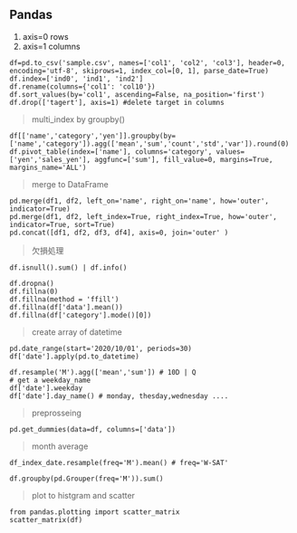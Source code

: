 ## Pandas

1. axis=0 rows
2. axis=1 columns

```
df=pd.to_csv('sample.csv', names=['col1', 'col2', 'col3'], header=0, encoding='utf-8', skiprows=1, index_col=[0, 1], parse_date=True)
df.index=['ind0', 'ind1', 'ind2']
df.rename(columns={'col1': 'col10'})
df.sort_values(by='col1', ascending=False, na_position='first')
df.drop(['tagert'], axis=1) #delete target in columns
```
> multi_index by groupby()
```
df[['name','category','yen']].groupby(by=['name','category']).agg(['mean','sum','count','std','var']).round(0) 
df.pivot_table(index=['name'], columns='category', values=['yen','sales_yen'], aggfunc=['sum'], fill_value=0, margins=True, margins_name='ALL')
```
> merge to DataFrame
```
pd.merge(df1, df2, left_on='name', right_on='name', how='outer', indicator=True)
pd.merge(df1, df2, left_index=True, right_index=True, how='outer', indicator=True, sort=True)
pd.concat([df1, df2, df3, df4], axis=0, join='outer' )
```
> 欠損処理
```
df.isnull().sum() | df.info()

df.dropna()
df.fillna(0)
df.fillna(method = 'ffill')
df.fillna(df['data'].mean())
df.fillna(df['category'].mode()[0])
```
> create array of datetime
```
pd.date_range(start='2020/10/01', periods=30)
df['date'].apply(pd.to_datetime)

df.resample('M').agg(['mean','sum']) # 10D | Q
# get a weekday_name
df['date'].weekday
df['date'].day_name() # monday, thesday,wednesday ....
```
> preprosseing
```
pd.get_dummies(data=df, columns=['data'])
```

> month average
```
df_index_date.resample(freq='M').mean() # freq='W-SAT'

df.groupby(pd.Grouper(freq='M')).sum()
```
> plot to histgram and scatter 
```
from pandas.plotting import scatter_matrix
scatter_matrix(df)
```
